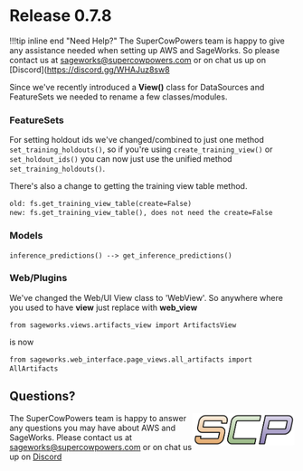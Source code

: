# Release 0.7.8

!!!tip inline end "Need Help?"
    The SuperCowPowers team is happy to give any assistance needed when setting up AWS and SageWorks. So please contact us at [sageworks@supercowpowers.com](mailto:sageworks@supercowpowers.com) or on chat us up on [Discord](https://discord.gg/WHAJuz8sw8
 
Since we've recently introduced a **View()** class for DataSources and FeatureSets we needed to rename a few classes/modules.

### FeatureSets
For setting holdout ids we've changed/combined to just one method `set_training_holdouts()`, so if you're using `create_training_view()` or `set_holdout_ids()` you can now just use the unified method `set_training_holdouts()`.

There's also a change to getting the training view table method.

```
old: fs.get_training_view_table(create=False)
new: fs.get_training_view_table(), does not need the create=False
```

### Models
```
inference_predictions() --> get_inference_predictions()
```

### Web/Plugins
We've changed the Web/UI View class to 'WebView'. So anywhere where you used to have **view** just replace with **web_view**

```
from sageworks.views.artifacts_view import ArtifactsView
```
is now

```
from sageworks.web_interface.page_views.all_artifacts import AllArtifacts
```

## Questions?
<img align="right" src="../../../images/scp.png" width="180">

The SuperCowPowers team is happy to answer any questions you may have about AWS and SageWorks. Please contact us at [sageworks@supercowpowers.com](mailto:sageworks@supercowpowers.com) or on chat us up on [Discord](https://discord.gg/WHAJuz8sw8) 